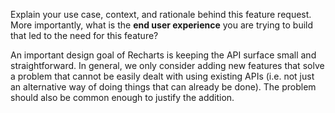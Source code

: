Explain your use case, context, and rationale behind this feature request. More importantly, what is the **end user experience** you are trying to build that led to the need for this feature?

An important design goal of Recharts is keeping the API surface small and straightforward. In general, we only consider adding new features that solve a problem that cannot be easily dealt with using existing APIs (i.e. not just an alternative way of doing things that can already be done). The problem should also be common enough to justify the addition.
